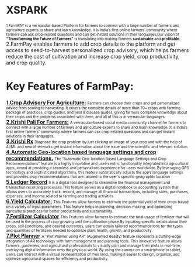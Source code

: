 # XSPARK
<font size="1">1.FarmPAY is a vernacular-based Platform for farmers to connect with a large number of farmers and agriculture experts to share and learn knowledge. It is India’s first online farmers' community where farmers can ask crop-related questions and can get instant solutions in their languages.Our vision of <b>"Transforming the Future of Farmers"</b> is translating into making farmers <b>sustainable</b> and <b>profitable</b>.
</font>
<br/>
2.FarmPay enables farmers to add crop details to the platform and get access to seed-to-harvest personalized crop advisory, which helps farmers reduce the cost of cultivation and increase crop yield, crop productivity, and crop quality.</font>

# Key Features of FarmPay:
<u><b>1.Crop Advisory For Agriculture:</b></u>
<font size="1">Farmers can choose their crops and get personalized advice from sowing to harvesting. It covers the complete details of more than 70+ crops with farming package of practices, crop guides, and pest & disease guides, giving farmers complete knowledge about their crops and the problems associated with them, and all of this is in vernacular languages.</font>
<br/>
<u><b>2.Krishi Pali For Farmers:</b></u>
 <font size="1"> A vernacular-based social media community channel for farmers to connect with a large number of farmers and agriculture experts to share and learn knowledge. It is India’s first online farmers' community where farmers can ask crop-related questions and can get instant solutions in their languages.</font>
<br/>
<u><b>3.Krishi Rx</b></u>
 <font size="1">Diagnose the crop problem by just clicking an image of your crop and with the help of AI/ML and neural networks get instant information about the issue and the scientific and relevant solution.</font>
 <br/>
<u><b>4.Automatic Geo-location based language settings and crop recommendations.</b></u>
 <font size="1">The "Automatic Geo-location Based Language Settings and Crop Recommendations" feature is a highly innovative and user-centric functionality integrated into agricultural apps, aimed at providing a seamless and personalized experience for users worldwide. By leveraging GPS technology and sophisticated algorithms, this feature automatically adjusts the app’s language settings and provides crop recommendations that are tailored to the user's specific geographic location</font>
 <br/>
<u><b>5.Ledger Record</b></u>
<font size="1">It is a digital tool designed to streamline the financial management and transaction recording processes.This feature serves as a digital notebook or accounting system that allows users to accurately track, record, and manage all financial transactions, including sales, purchases, expenses, and income related to farming and trading activities.</font>
<br/>
<u><b>6.Yield Calculator:</b></u>
<font size="1">This Features allow farmers to estimate the potential yield of their crops based on a variety of input parameters. This feature helps in planning, decision-making, and optimizing agricultural practices for better productivity and sustainability.</font>
<br/>
<u><b>7.Fertilizer Calculator</b></u>
<font size="1">This Features allow farmers to estimate the total usage of fertilizer that will be used in the process of crop growing until the cultivation phase.By inputting specific details about their crops, soil conditions, and desired outcomes, users can obtain tailored recommendations for the types and quantities of fertilizers needed to optimize plant health, growth, and productivity.</font>
<br/>
<u><b>7.Plot Planner</b></u>
<font size="1">A "Plot Planner using AR" (Augmented Reality) feature represents a cutting-edge integration of AR technology with farm management and planning tools. This innovative feature allows farmers, gardeners, and agricultural professionals to visually plan and manage their plots in real-time, overlaying digital information onto the physical world. By using the camera on a smartphone or tablet, users can interact with a virtual representation of their land, making it easier to design, organize, and optimize agricultural spaces for efficiency and productivity.</font>
<br>